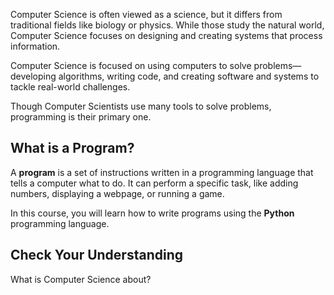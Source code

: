 Computer Science is often viewed as a science, but it differs 
from traditional fields like biology or physics. 
While those study the natural world, Computer Science focuses on 
designing and creating systems that process information.
 
Computer Science is focused on using computers to solve
problems—developing algorithms, writing code, and creating
software and systems to tackle real-world challenges.

Though Computer Scientists use many tools to solve problems, 
programming is their primary one.

## What is a Program?

A **program** is a set of instructions written in a 
programming language that tells a computer what to do. 
It can perform a specific task, like adding numbers, 
displaying a webpage, or running a game. 

In this course, you will learn how to write programs using the **Python** programming language.

## Check Your Understanding

What is Computer Science about?